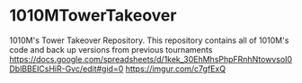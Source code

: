 # 1010MTowerTakeover
1010M's Tower Takeover Repository.
This repository contains all of 1010M's code and back up versions from previous tournaments
https://docs.google.com/spreadsheets/d/1kek_30EhMhsPhpFRnhNtowvsoI0DblBBEICsHiR-Gvc/edit#gid=0
https://imgur.com/c7gfExQ

